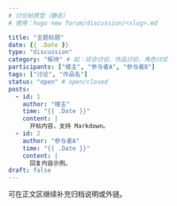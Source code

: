 ```yaml
---
# 讨论帖原型（静态）
# 使用：hugo new forum/discussion/<slug>.md

title: "主题标题"
date: {{ .Date }}
type: "discussion"
category: "板块" # 如：综合讨论、作品讨论、角色讨论
participants: ["楼主", "参与者A", "参与者B"]
tags: ["讨论", "作品名"]
status: "open" # open/closed
posts:
  - id: 1
    author: "楼主"
    time: "{{ .Date }}"
    content: |
      开帖内容，支持 Markdown。
  - id: 2
    author: "参与者A"
    time: "{{ .Date }}"
    content: |
      回复内容示例。
draft: false
---
```


可在正文区继续补充归档说明或外链。